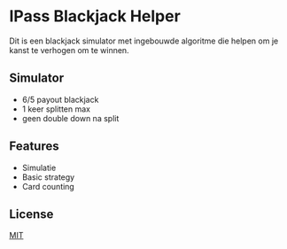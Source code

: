 
# IPass Blackjack Helper

Dit is een blackjack simulator met ingebouwde algoritme die helpen om je kanst te verhogen om te winnen.

## Simulator

- 6/5 payout blackjack
- 1 keer splitten max
- geen double down na split


## Features

- Simulatie 
- Basic strategy
- Card counting

## License

[MIT](https://choosealicense.com/licenses/mit/)

